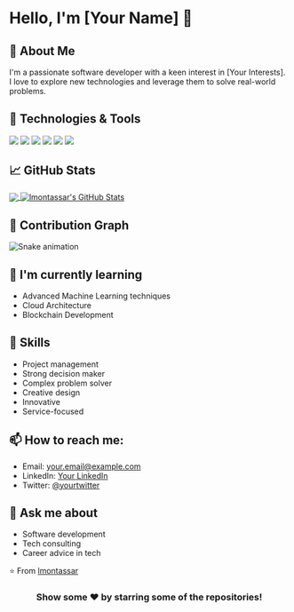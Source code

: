# Hello, I'm [Your Name] 👋

## 🚀 About Me
I'm a passionate software developer with a keen interest in [Your Interests]. I love to explore new technologies and leverage them to solve real-world problems.

## 🔧 Technologies & Tools
![](https://img.shields.io/badge/Code-JavaScript-informational?style=flat&logo=javascript&logoColor=white&color=2bbc8a)
![](https://img.shields.io/badge/Code-Python-informational?style=flat&logo=python&logoColor=white&color=2bbc8a)
![](https://img.shields.io/badge/Code-React-informational?style=flat&logo=react&logoColor=white&color=2bbc8a)
![](https://img.shields.io/badge/Tools-Docker-informational?style=flat&logo=docker&logoColor=white&color=2bbc8a)
![](https://img.shields.io/badge/Tools-Kubernetes-informational?style=flat&logo=kubernetes&logoColor=white&color=2bbc8a)
![](https://img.shields.io/badge/Tools-PostgreSQL-informational?style=flat&logo=postgresql&logoColor=white&color=2bbc8a)

## 📈 GitHub Stats

<a href="https://github.com/lmontassar">
  <img align="center" src="https://github-readme-stats.vercel.app/api/top-langs/?username=lmontassar&hide=java,html,tex&title_color=ffffff&text_color=c9cacc&icon_color=2bbc8a&bg_color=1d1f21&langs_count=3" />
</a>
<a href="https://github.com/lmontassar">
  <img align="center" src="https://github-readme-stats.vercel.app/api?username=lmontassar&show_icons=true&line_height=27&count_private=true&title_color=ffffff&text_color=c9cacc&icon_color=2bbc8a&bg_color=1d1f21" alt="lmontassar's GitHub Stats" />
</a>

## 🐍 Contribution Graph

<img src="https://raw.githubusercontent.com/lmontassar/lmontassar/output/snake.svg" alt="Snake animation" />

## 🌱 I'm currently learning
- Advanced Machine Learning techniques
- Cloud Architecture
- Blockchain Development

## 💼 Skills
- Project management
- Strong decision maker
- Complex problem solver
- Creative design
- Innovative
- Service-focused

## 📫 How to reach me:
- Email: your.email@example.com
- LinkedIn: [Your LinkedIn](https://www.linkedin.com/in/yourprofile/)
- Twitter: [@yourtwitter](https://twitter.com/yourtwitter)

## 💬 Ask me about
- Software development
- Tech consulting
- Career advice in tech

⭐️ From [lmontassar](https://github.com/lmontassar)

<div align="center">

### Show some ❤️ by starring some of the repositories!

</div>
